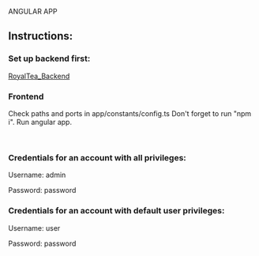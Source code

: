 ANGULAR APP


## Instructions:

### Set up backend first: 
[RoyalTea_Backend](https://github.com/mihailoilic/RoyalTea_Backend)

### Frontend
Check paths and ports in app/constants/config.ts
Don't forget to run "npm i".
Run angular app.

 

### Credentials for an account with all privileges:

Username: admin 

Password: password

### Credentials for an account with default user privileges:

Username: user 

Password: password
